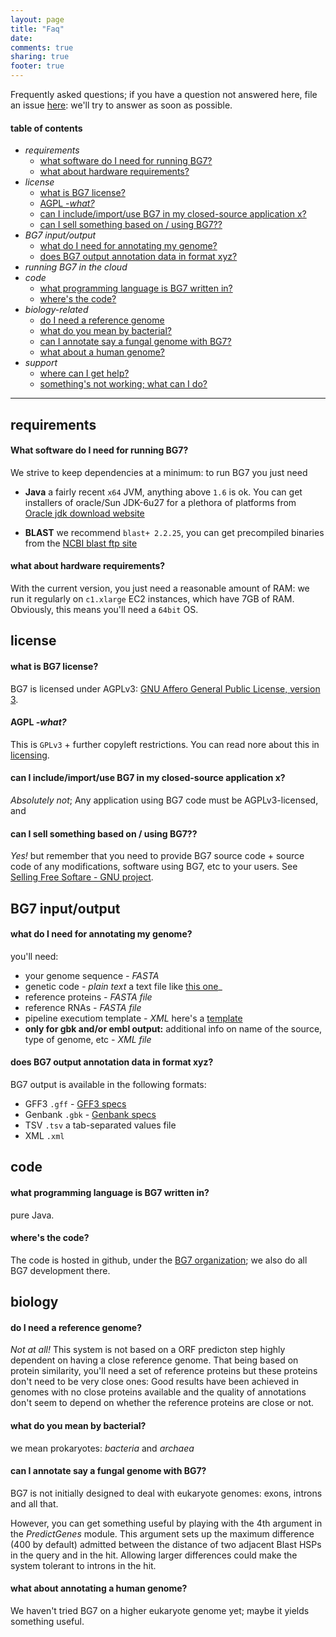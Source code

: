 ```yaml
---
layout: page
title: "Faq"
date: 
comments: true
sharing: true
footer: true
---
```


Frequently asked questions; if you have a question not answered here, file an issue [here](https://github.com/bg7/bg7/issues): we'll try to answer as soon as possible.

#### table of contents ####

- _requirements_
	* [what software do I need for running BG7?](#software-reqs)
	* [what about hardware requirements?](#hardware-reqs)
- _license_
	* [what is BG7 license?](#BG7-license)
	* [AGPL -_what?_](#agpl)
	* [can I include/import/use BG7 in my closed-source application x?](#BG7-and-closed-source)
	* [can I sell something based on / using BG7??](#sell-something-based-on-BG7)
- _BG7 input/output_
	* [what do I need for annotating my genome?](#BG7-input)
	* [does BG7 output annotation data in format xyz?](#BG7-output-formats)
- _running BG7 in the cloud_
- _code_
	* [what programming language is BG7 written in?](#BG7-is-written-in)
	* [where's the code?](#where-is-the-code)
- _biology-related_
	* [do I need a reference genome](#reference-genome)
	* [what do you mean by bacterial?](#what-is-bacterial)
	* [can I annotate say a fungal genome with BG7?](#annotating-fungal-genomes)
	* [what about a human genome?](#annotating-human-genomes)
- _support_
	* [where can I get help?](#getting-help)
	* [something's not working; what can I do?](#errors-issues-etc)





************



## requirements ##

#### <a id="software-reqs"></a>What software do I need for running BG7?  ####

We strive to keep dependencies at a minimum: to run BG7 you just need

* **Java** a fairly recent `x64` JVM, anything above `1.6` is ok. You can get installers of oracle/Sun JDK-6u27 for a plethora of platforms from [Oracle jdk download website](http://www.oracle.com/technetwork/java/javase/downloads/jdk-6u27-download-440405.html)

* **BLAST** we recommend `blast+ 2.2.25`, you can get precompiled binaries from the [NCBI blast ftp site](ftp://ftp.ncbi.nlm.nih.gov/blast/executables/blast+/LATEST/)

#### <a id="hardware-reqs"></a>what about hardware requirements? ####

With the current version, you just need a reasonable amount of RAM: we run it regularly on `c1.xlarge` EC2 instances, which have 7GB of RAM. Obviously, this means you'll need a `64bit` OS.

## license ##

#### <a id="BG7-license"></a>what is BG7 license? ####

BG7 is licensed under AGPLv3: [GNU Affero General Public License, version 3](http://www.gnu.org/licenses/agpl.html).


#### <a id="agpl"></a>AGPL _-what?_ ####

This is `GPLv3` + further copyleft restrictions. You can read nore about this in [licensing](http://bg7.ohnosequences.com/licensing).

#### <a id="BG7-and-closed-source"></a>can I include/import/use BG7 in my closed-source application x? ####

_Absolutely not_; Any application using BG7 code must be AGPLv3-licensed, and 

#### <a id="sell-something-based-on-BG7"></a>can I sell something based on / using BG7?? ####

_Yes!_ but remember that you need to provide BG7 source code +  source code of any modifications, software using BG7, etc to your users. See [Selling Free Softare - GNU project](http://www.gnu.org/philosophy/selling.html).


## BG7 input/output ##

#### <a id="BG7-input"></a>what do I need for annotating my genome? ####

you'll need: 

- your genome sequence _- FASTA_ 
- genetic code _- plain text_ a text file like [this one](https://raw.github.com/BG7/BG7/master/genetic_code.txt)_
- reference proteins _- FASTA file_
- reference RNAs _- FASTA file_
- pipeline executiom template _- XML_ here's a [template](https://raw.github.com/BG7/BG7/master/executionsTemplate.xml)
- **only for gbk and/or embl output:** additional info on name of the source, type of genome, etc _- XML file_

#### <a id="BG7-output-formats"></a>does BG7 output annotation data in format xyz? ####

BG7 output is available in the following formats: 

- GFF3 `.gff` - [GFF3 specs](http://www.sequenceontology.org/gff3.shtml)
- Genbank `.gbk` - [Genbank specs](http://www.ncbi.nlm.nih.gov/Sitemap/samplerecord.html)
- TSV `.tsv` a tab-separated values file
- XML `.xml`

## code ##

#### <a id="BG7-is-written-in"></a>what programming language is BG7 written in? ####

pure Java.

#### <a id="where-is-the-code"></a>where's the code? ####

The code is hosted in github, under the [BG7 organization](http://github.com/BG7); we also do all BG7 development there.



## biology ##

#### <a id="reference-genome"></a>do I need a reference genome? ####

_Not at all!_ This system is not based on a ORF predicton step highly dependent on having a close reference genome. That being based on protein similarity, you'll need a set of reference proteins but these proteins don't need to be very close ones: Good results have been achieved in genomes with no close proteins available and the quality of annotations don't seem to depend on whether the reference proteins are close or not.

#### <a id="what-is-bacterial"></a>what do you mean by bacterial? ####

we mean prokaryotes: _bacteria_ and _archaea_

#### <a id="annotating-fungal-genomes"></a>can I annotate say a fungal genome with BG7? ####

BG7 is not initially designed to deal with eukaryote genomes: exons, introns and all that. 

However, you can get something useful by playing with the 4th argument in the _PredictGenes_ module. This argument sets up the maximum difference (400 by default) admitted between the distance of two adjacent Blast HSPs in the query and in the hit. Allowing larger differences could make the system tolerant to introns in the hit.

#### <a id="annotating-human-genomes"></a>what about annotating a human genome? ####

We haven't tried BG7 on a higher eukaryote genome yet; maybe it yields something useful.
